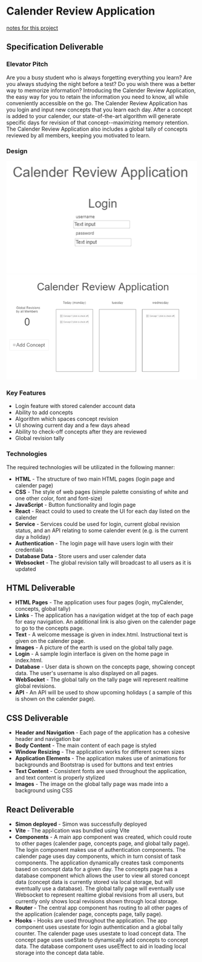 # Calender Review Application
[notes for this project](notes.md)
## Specification Deliverable
### Elevator Pitch
Are you a busy student who is always forgetting everything you learn?  Are you always studying the night before a test? Do you wish  there was a better way to memorize information? Introducing the Calender Review Application, the easy way for you to retain the information you need to know, all while conveniently accessible on the go.  The Calender Review Application has you login and input new concepts that you learn each day.  After a concept is added to your calender, our state-of-the-art algorithm will generate specific days for revision of that concept--maximizing memory retention.  The Calender Review Application also includes a global tally of concepts reviewed by all members, keeping you motivated to learn.
### Design
![screenshot](page1_design.png)
![screenshot](page2_design.png)
### Key Features
- Login feature with stored calender account data
- Ability to add concepts
- Algorithm which spaces concept revision
- UI showing current day and a few days ahead
- Ability to check-off concepts after they are reviewed
- Global revision tally
### Technologies
The required technologies will be utilizated in the following manner:

- **HTML** - The structure of two main HTML pages (login page and calender page)
- **CSS** - The style of web pages (simple palette consisting of white and one other color, font and font-size)
- **JavaScript** - Button functionality and login page
-  **React** - React could to used to create the UI for each day listed on the calender
-  **Service** - Services could be used for login, current global revision status, and an API relating to some calender event (e.g. is the current day a holiday)
-  **Authentication** - The login page will have users login with their credentials
-  **Database Data** - Store users and user calender data
-  **Websocket** - The global revision tally will broadcast to all users as it is updated

## HTML Deliverable

- **HTML Pages** - The application uses four pages (login, myCalender, concepts, global tally)
- **Links** - The application has a navigation widget at the top of each page for easy navigation. An additional link is also given on the calender page to go to the concepts page.
- **Text** - A welcome message is given in index.html. Instructional text is given on the calender page.
- **Images** - A picture of the earth is used on the global tally page.
- **Login** - A sample login interface is given on the home page in index.html.
- **Database** - User data is shown on the concepts page, showing concept data.  The user's username is also displayed on all pages.
- **WebSocket** - The global tally on the tally page will represent realtime global revisions.
- **API** - An API will be used to show upcoming holidays ( a sample of this is shown on the calender page).

## CSS Deliverable

- **Header and Navigation** - Each page of the application has a cohesive header and navigation bar
- **Body Content** - The main content of each page is styled
- **Window Resizing** - The application works for different screen sizes
- **Application Elements** - The application makes use of animations for backgrounds and Bootstrap is used for buttons and text entries
- **Text Content** - Consistent fonts are used throughout the application, and text content is properly stylized
- **Images** - The image on the global tally page was made into a background using CSS

## React Deliverable

- **Simon deployed** - Simon was successfully deployed
- **Vite** - The application was bundled using Vite
- **Components** - A main app component was created, which could route to other pages (calender page, concepts page, and global tally page).  The login component makes use of authentication components.  The calender page uses day components, which in turn consist of task components.  The application dynamically creates task components based on concept data for a given day.  The concepts page has a database component which allows the user to view all stored concept data (concept data is currently stored via local storage, but will eventually use a database).  The global tally page will eventually use Websocket to represent realtime global revisions from all users, but currently only shows local revisions shown through local storage.
- **Router** - The central app component has routing to all other pages of the application (calender page, concepts page, tally page).
- **Hooks** - Hooks are used throughout the application.  The app component uses usestate for login authentication and a global tally counter.  The calender page uses usestate to load concept data.   The concept page uses useState to dynamically add concepts to concept data.  The database component uses useEffect to aid in loading local storage into the concept data table.
